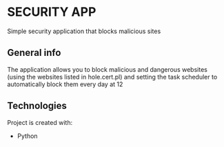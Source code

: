 # SECURITY APP
Simple security application that blocks malicious sites

## General info 
The application allows you to block malicious and dangerous websites (using the websites listed in hole.cert.pl) and setting the task scheduler to automatically block them every day at 12
## Technologies
Project is created with:
* Python 